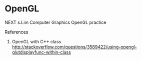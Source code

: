 # OpenGL
NEXT s.Lim Computer Graphics OpenGL practice
    
References  

1. OpenGL with C++ class  
http://stackoverflow.com/questions/3589422/using-opengl-glutdisplayfunc-within-class
